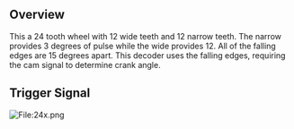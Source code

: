 Overview
--------

This a 24 tooth wheel with 12 wide teeth and 12 narrow teeth. The narrow provides 3 degrees of pulse while the wide provides 12. All of the falling edges are 15 degrees apart. This decoder uses the falling edges, requiring the cam signal to determine crank angle.

Trigger Signal
--------------

![<File:24x.png>](24x.png "File:24x.png")